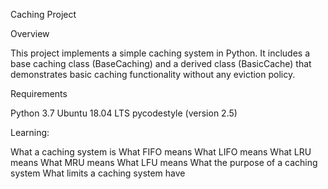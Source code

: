 Caching Project

Overview

This project implements a simple caching system in Python.
It includes a base caching class (BaseCaching) and a derived class
(BasicCache) that demonstrates basic caching functionality without any eviction policy.

Requirements

Python 3.7
Ubuntu 18.04 LTS
pycodestyle (version 2.5)

Learning:

What a caching system is
What FIFO means
What LIFO means
What LRU means
What MRU means
What LFU means
What the purpose of a caching system
What limits a caching system have
